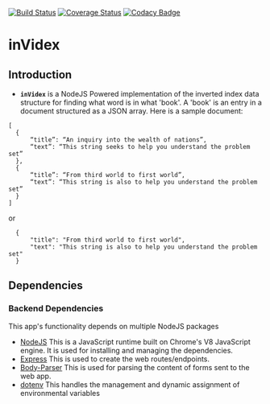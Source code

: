 [![Build Status](https://travis-ci.org/victor4l/inverted-index-api.svg?branch=phase1)](https://travis-ci.org/victor4l/inverted-index-api)
[![Coverage Status](https://coveralls.io/repos/github/victor4l/inverted-index-api/badge.svg?branch=phase1)](https://coveralls.io/github/victor4l/inverted-index-api?branch=phase1)
[![Codacy Badge](https://api.codacy.com/project/badge/Grade/ce450d93fff943a09bc429b694b3dfbf)](https://www.codacy.com/app/victor4l/inverted-index-api?utm_source=github.com&amp;utm_medium=referral&amp;utm_content=victor4l/inverted-index-api&amp;utm_campaign=Badge_Grade)
# inVidex

## Introduction
* **`inVidex`** is a NodeJS Powered implementation of the inverted index data structure for finding what word is in what 'book'. A 'book' is an entry in a document structured as a JSON array. Here is a sample document:

```
[
  {
      “title”: “An inquiry into the wealth of nations”,
      “text”: “This string seeks to help you understand the problem set”
  },
  {
      “title”: “From third world to first world”,
      “text”: “This string is also to help you understand the problem set”
  }
]

```
or

```
  {
      "title": "From third world to first world",
      "text": "This string is also to help you understand the problem set"
  }

```

## Dependencies

### Backend Dependencies
 This app's functionality depends on multiple NodeJS packages
* [NodeJS](https://nodejs.org/) This is a JavaScript runtime built on Chrome's V8 JavaScript engine. It is used for installing and managing the dependencies.
* [Express](https://expressjs.com/) This is used to create the web routes/endpoints.
* [Body-Parser](https://www.npmjs.com/package/body-parser) This is used for parsing the content of forms sent to the web app.
* [dotenv](https://www.npmjs.com/package/dotenv) This handles the management and dynamic assignment of environmental variables
